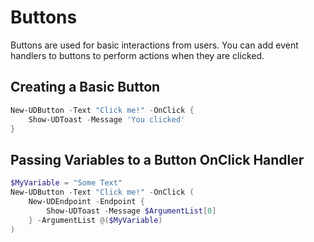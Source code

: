 # Buttons

Buttons are used for basic interactions from users. You can add event handlers to buttons to perform actions when they are clicked. 

## Creating a Basic Button 

```powershell
New-UDButton -Text "Click me!" -OnClick {
    Show-UDToast -Message 'You clicked'
}
```

## Passing Variables to a Button OnClick Handler

```powershell
$MyVariable = "Some Text"
New-UDButton -Text "Click me!" -OnClick (
    New-UDEndpoint -Endpoint {
        Show-UDToast -Message $ArgumentList[0]
    } -ArgumentList @($MyVariable)
)
```


